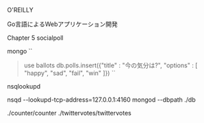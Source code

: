 O'REILLY 

Go言語によるWebアプリケーション開発

Chapter 5 socialpoll

mongo
``
>use ballots
>db.polls.insert({"title" : "今の気分は?", "options" : [ "happy", "sad", "fail", "win" ]})
``

nsqlookupd

nsqd --lookupd-tcp-address=127.0.0.1:4160
mongod --dbpath ./db


./counter/counter
./twittervotes/twittervotes

